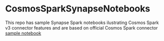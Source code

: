 # CosmosSparkSynapseNotebooks
This repo has sample Synapse Spark notebooks ilustrating Cosmos Spark v3 connector features and are based on official Cosmos Spark connector [sample notebook](https://aka.ms/azure-cosmos-spark-3-sample-nyc-taxi-data)
